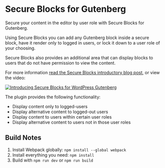 # Secure Blocks for Gutenberg

Secure your content in the editor by user role with Secure Blocks for Gutenberg.

Using Secure Blocks you can add any Gutenberg block inside a secure block, have it render only to logged in users, or lock it down to a user role of your choosing.

Secure Blocks also provides an additional area that can display blocks to users that do not have permission to view the content.

For more information [read the Secure Blocks introductory blog post](https://mattwatson.codes/introducing-secure-blocks-for-wordpress-gutenberg/), or view the video:

[![Introducing Secure Blocks for WordPress Gutenberg](https://img.youtube.com/vi/fXGPeWo_nzg/0.jpg)](https://youtu.be/fXGPeWo_nzg)

The plugin provides the following functionality:

- Display content only to logged-users
- Display alternative content to logged-out users
- Display content to users within certain user roles
- Display alternative content to users not in those user roles

## Build Notes

1. Install Webpack globally: `npm install --global webpack`
2. Install everything you need: `npm install`
3. Build with `npm run dev` or `npm run build`
